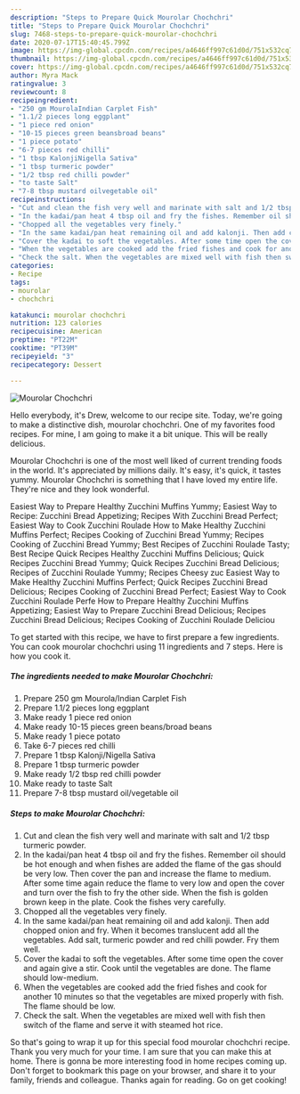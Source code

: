 ```yaml
---
description: "Steps to Prepare Quick Mourolar Chochchri"
title: "Steps to Prepare Quick Mourolar Chochchri"
slug: 7468-steps-to-prepare-quick-mourolar-chochchri
date: 2020-07-17T15:40:45.799Z
image: https://img-global.cpcdn.com/recipes/a4646ff997c61d0d/751x532cq70/mourolar-chochchri-recipe-main-photo.jpg
thumbnail: https://img-global.cpcdn.com/recipes/a4646ff997c61d0d/751x532cq70/mourolar-chochchri-recipe-main-photo.jpg
cover: https://img-global.cpcdn.com/recipes/a4646ff997c61d0d/751x532cq70/mourolar-chochchri-recipe-main-photo.jpg
author: Myra Mack
ratingvalue: 3
reviewcount: 8
recipeingredient:
- "250 gm MourolaIndian Carplet Fish"
- "1.1/2 pieces long eggplant"
- "1 piece red onion"
- "10-15 pieces green beansbroad beans"
- "1 piece potato"
- "6-7 pieces red chilli"
- "1 tbsp KalonjiNigella Sativa"
- "1 tbsp turmeric powder"
- "1/2 tbsp red chilli powder"
- "to taste Salt"
- "7-8 tbsp mustard oilvegetable oil"
recipeinstructions:
- "Cut and clean the fish very well and marinate with salt and 1/2 tbsp turmeric powder."
- "In the kadai/pan heat 4 tbsp oil and fry the fishes. Remember oil should be hot enough and when fishes are added the flame of the gas should be very low. Then cover the pan and increase the flame to medium. After some time again reduce the flame to very low and open the cover and turn over the fish to fry the other side. When the fish is golden brown keep in the plate. Cook the fishes very carefully."
- "Chopped all the vegetables very finely."
- "In the same kadai/pan heat remaining oil and add kalonji. Then add chopped onion and fry. When it becomes translucent add all the vegetables. Add salt, turmeric powder and red chilli powder. Fry them well."
- "Cover the kadai to soft the vegetables. After some time open the cover and again give a stir. Cook until the vegetables are done. The flame should low-medium."
- "When the vegetables are cooked add the fried fishes and cook for another 10 minutes so that the vegetables are mixed properly with fish. The flame should be low."
- "Check the salt. When the vegetables are mixed well with fish then switch of the flame and serve it with steamed hot rice."
categories:
- Recipe
tags:
- mourolar
- chochchri

katakunci: mourolar chochchri 
nutrition: 123 calories
recipecuisine: American
preptime: "PT22M"
cooktime: "PT39M"
recipeyield: "3"
recipecategory: Dessert

---
```



![Mourolar Chochchri](https://img-global.cpcdn.com/recipes/a4646ff997c61d0d/751x532cq70/mourolar-chochchri-recipe-main-photo.jpg)

Hello everybody, it's Drew, welcome to our recipe site. Today, we're going to make a distinctive dish, mourolar chochchri. One of my favorites food recipes. For mine, I am going to make it a bit unique. This will be really delicious.

Mourolar Chochchri is one of the most well liked of current trending foods in the world. It's appreciated by millions daily. It's easy, it's quick, it tastes yummy. Mourolar Chochchri is something that I have loved my entire life. They're nice and they look wonderful.

Easiest Way to Prepare Healthy Zucchini Muffins Yummy; Easiest Way to Recipe: Zucchini Bread Appetizing; Recipes With Zucchini Bread Perfect; Easiest Way to Cook Zucchini Roulade How to Make Healthy Zucchini Muffins Perfect; Recipes Cooking of Zucchini Bread Yummy; Recipes Cooking of Zucchini Bread Yummy; Best Recipes of Zucchini Roulade Tasty; Best Recipe Quick Recipes Healthy Zucchini Muffins Delicious; Quick Recipes Zucchini Bread Yummy; Quick Recipes Zucchini Bread Delicious; Recipes of Zucchini Roulade Yummy; Recipes Cheesy zuc Easiest Way to Make Healthy Zucchini Muffins Perfect; Quick Recipes Zucchini Bread Delicious; Recipes Cooking of Zucchini Bread Perfect; Easiest Way to Cook Zucchini Roulade Perfe How to Prepare Healthy Zucchini Muffins Appetizing; Easiest Way to Prepare Zucchini Bread Delicious; Recipes Zucchini Bread Delicious; Recipes Cooking of Zucchini Roulade Deliciou


To get started with this recipe, we have to first prepare a few ingredients. You can cook mourolar chochchri using 11 ingredients and 7 steps. Here is how you cook it.

<!--inarticleads1-->

##### The ingredients needed to make Mourolar Chochchri:

1. Prepare 250 gm Mourola/Indian Carplet Fish
1. Prepare 1.1/2 pieces long eggplant
1. Make ready 1 piece red onion
1. Make ready 10-15 pieces green beans/broad beans
1. Make ready 1 piece potato
1. Take 6-7 pieces red chilli
1. Prepare 1 tbsp Kalonji/Nigella Sativa
1. Prepare 1 tbsp turmeric powder
1. Make ready 1/2 tbsp red chilli powder
1. Make ready to taste Salt
1. Prepare 7-8 tbsp mustard oil/vegetable oil




<!--inarticleads2-->

##### Steps to make Mourolar Chochchri:

1. Cut and clean the fish very well and marinate with salt and 1/2 tbsp turmeric powder.
1. In the kadai/pan heat 4 tbsp oil and fry the fishes. Remember oil should be hot enough and when fishes are added the flame of the gas should be very low. Then cover the pan and increase the flame to medium. After some time again reduce the flame to very low and open the cover and turn over the fish to fry the other side. When the fish is golden brown keep in the plate. Cook the fishes very carefully.
1. Chopped all the vegetables very finely.
1. In the same kadai/pan heat remaining oil and add kalonji. Then add chopped onion and fry. When it becomes translucent add all the vegetables. Add salt, turmeric powder and red chilli powder. Fry them well.
1. Cover the kadai to soft the vegetables. After some time open the cover and again give a stir. Cook until the vegetables are done. The flame should low-medium.
1. When the vegetables are cooked add the fried fishes and cook for another 10 minutes so that the vegetables are mixed properly with fish. The flame should be low.
1. Check the salt. When the vegetables are mixed well with fish then switch of the flame and serve it with steamed hot rice.




So that's going to wrap it up for this special food mourolar chochchri recipe. Thank you very much for your time. I am sure that you can make this at home. There is gonna be more interesting food in home recipes coming up. Don't forget to bookmark this page on your browser, and share it to your family, friends and colleague. Thanks again for reading. Go on get cooking!

